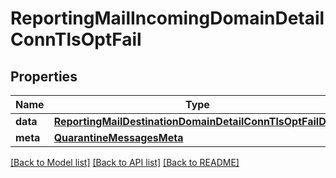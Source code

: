 # ReportingMailIncomingDomainDetailConnTlsOptFail

## Properties
Name | Type | Description | Notes
------------ | ------------- | ------------- | -------------
**data** | [**ReportingMailDestinationDomainDetailConnTlsOptFailData**](ReportingMailDestinationDomainDetailConnTlsOptFailData.md) |  | [optional] 
**meta** | [**QuarantineMessagesMeta**](QuarantineMessagesMeta.md) |  | [optional] 

[[Back to Model list]](../README.md#documentation-for-models) [[Back to API list]](../README.md#documentation-for-api-endpoints) [[Back to README]](../README.md)

